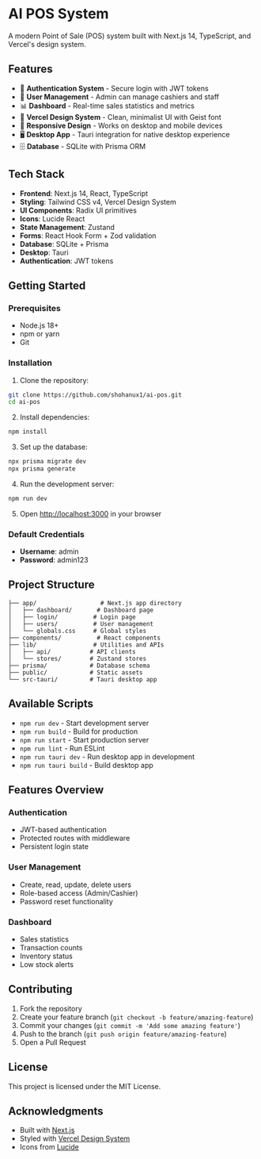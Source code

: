 # AI POS System

A modern Point of Sale (POS) system built with Next.js 14, TypeScript, and Vercel's design system.

## Features

- 🔐 **Authentication System** - Secure login with JWT tokens
- 👥 **User Management** - Admin can manage cashiers and staff
- 📊 **Dashboard** - Real-time sales statistics and metrics
- 🎨 **Vercel Design System** - Clean, minimalist UI with Geist font
- 📱 **Responsive Design** - Works on desktop and mobile devices
- 🖥️ **Desktop App** - Tauri integration for native desktop experience
- 🗄️ **Database** - SQLite with Prisma ORM

## Tech Stack

- **Frontend**: Next.js 14, React, TypeScript
- **Styling**: Tailwind CSS v4, Vercel Design System
- **UI Components**: Radix UI primitives
- **Icons**: Lucide React
- **State Management**: Zustand
- **Forms**: React Hook Form + Zod validation
- **Database**: SQLite + Prisma
- **Desktop**: Tauri
- **Authentication**: JWT tokens

## Getting Started

### Prerequisites

- Node.js 18+ 
- npm or yarn
- Git

### Installation

1. Clone the repository:
```bash
git clone https://github.com/shohanux1/ai-pos.git
cd ai-pos
```

2. Install dependencies:
```bash
npm install
```

3. Set up the database:
```bash
npx prisma migrate dev
npx prisma generate
```

4. Run the development server:
```bash
npm run dev
```

5. Open [http://localhost:3000](http://localhost:3000) in your browser

### Default Credentials

- **Username**: admin
- **Password**: admin123

## Project Structure

```
├── app/                  # Next.js app directory
│   ├── dashboard/       # Dashboard page
│   ├── login/          # Login page
│   ├── users/          # User management
│   └── globals.css     # Global styles
├── components/          # React components
├── lib/                # Utilities and APIs
│   ├── api/           # API clients
│   └── stores/        # Zustand stores
├── prisma/            # Database schema
├── public/            # Static assets
└── src-tauri/         # Tauri desktop app
```

## Available Scripts

- `npm run dev` - Start development server
- `npm run build` - Build for production
- `npm run start` - Start production server
- `npm run lint` - Run ESLint
- `npm run tauri dev` - Run desktop app in development
- `npm run tauri build` - Build desktop app

## Features Overview

### Authentication
- JWT-based authentication
- Protected routes with middleware
- Persistent login state

### User Management
- Create, read, update, delete users
- Role-based access (Admin/Cashier)
- Password reset functionality

### Dashboard
- Sales statistics
- Transaction counts
- Inventory status
- Low stock alerts

## Contributing

1. Fork the repository
2. Create your feature branch (`git checkout -b feature/amazing-feature`)
3. Commit your changes (`git commit -m 'Add some amazing feature'`)
4. Push to the branch (`git push origin feature/amazing-feature`)
5. Open a Pull Request

## License

This project is licensed under the MIT License.

## Acknowledgments

- Built with [Next.js](https://nextjs.org/)
- Styled with [Vercel Design System](https://vercel.com/design)
- Icons from [Lucide](https://lucide.dev/)
